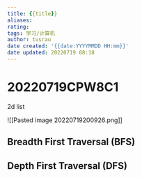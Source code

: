 ```yaml
---
title: {{title}}
aliases: 
rating:
tags: 学习/计算机
author: tusrau
date created: '{{date:YYYYMMDD HH:mm}}'
date updated: 20220719 08:18
---
```


# 20220719CPW8C1

2d list

![[Pasted image 20220719200926.png]]

## Breadth First Traversal (BFS)

## Depth First Traversal (DFS)
